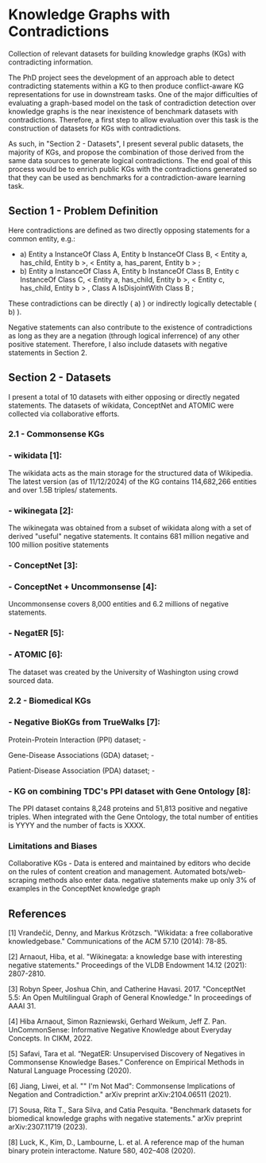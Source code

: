 # Knowledge Graphs with Contradictions

Collection of relevant datasets for building knowledge graphs (KGs) with contradicting information.

The PhD project sees the development of an approach able to detect contradicting statements within a KG to then produce conflict-aware KG representations for use in downstream tasks.
One of the major difficulties of evaluating a graph-based model on the task of contradiction detection over knowledge graphs is the near inexistence of benchmark datasets with contradictions.
Therefore, a first step to allow evaluation over this task is the construction of datasets for KGs with contradictions.   

As such, in "Section 2 - Datasets", I present several public datasets, the majority of KGs, and propose the combination of those derived from the same data sources to generate logical contradictions.
The end goal of this process would be to enrich public KGs with the contradictions generated so that they can be used as benchmarks for a contradiction-aware learning task.

## Section 1 - Problem Definition

Here contradictions are defined as two directly opposing statements for a common entity, e.g.:
- a) Entity a InstanceOf Class A, Entity b InstanceOf Class B,  < Entity a, has_child, Entity b >,  < Entity a, has_parent, Entity b > ;
- b) Entity a InstanceOf Class A, Entity b InstanceOf Class B, Entity c InstanceOf Class C,  < Entity a, has_child, Entity b >,  < Entity c, has_child, Entity b > , Class A IsDisjointWith Class B ;

These contradictions can be directly ( a) ) or indirectly logically detectable ( b) ).

Negative statements can also contribute to the existence of contradictions as long as they are a negation (through logical inferrence) of any other positive statement.
Therefore, I also include datasets with negative statements in Section 2.
     

## Section 2 - Datasets

I present a total of 10 datasets with either opposing or directly negated statements.
The datasets of wikidata, ConceptNet and ATOMIC were collected via collaborative efforts.



### 2.1 - Commonsense KGs

### - wikidata [1]:
  The wikidata acts as the main storage for the structured data of Wikipedia.
  The latest version (as of 11/12/2024) of the KG contains 114,682,266 entities and over 1.5B triples/ statements.

### -  wikinegata [2]:
  The wikinegata was obtained from a subset of wikidata along with a set of derived "useful" negative statements. It contains 681 million negative and 100 million positive statements


### - ConceptNet [3]:


  
### - ConceptNet + Uncommonsense [4]:

  Uncommonsense covers 8,000 entities and 6.2 millions of negative statements.


### - NegatER [5]:



### - ATOMIC [6]:

  The dataset was created by the University of Washington using crowd sourced data.
  


   
### 2.2 - Biomedical KGs

### - Negative BioKGs from TrueWalks [7]:

  Protein-Protein Interaction (PPI) dataset;
       - 
  
  Gene-Disease Associations (GDA) dataset;
       -
  
  Patient-Disease Association (PDA) dataset;
       -

### - KG on combining TDC's PPI dataset with Gene Ontology [8]:
The PPI dataset contains 8,248 proteins and 51,813 positive and negative triples. When integrated with the Gene Ontology, the total number of entities is YYYY and the number of facts is XXXX.

   
### Limitations and Biases
Collaborative KGs - Data is entered and maintained by editors who decide on the rules of content creation and management. Automated bots/web-scraping methods also enter data.
 negative statements make up only 3% of examples in the ConceptNet knowledge graph



## References
[1] Vrandečić, Denny, and Markus Krötzsch. "Wikidata: a free collaborative knowledgebase." Communications of the ACM 57.10 (2014): 78-85.

[2] Arnaout, Hiba, et al. "Wikinegata: a knowledge base with interesting negative statements." Proceedings of the VLDB Endowment 14.12 (2021): 2807-2810.

[3] Robyn Speer, Joshua Chin, and Catherine Havasi. 2017. "ConceptNet 5.5: An Open Multilingual Graph of General Knowledge." In proceedings of AAAI 31.

[4] Hiba Arnaout, Simon Razniewski, Gerhard Weikum, Jeff Z. Pan. UnCommonSense: Informative Negative Knowledge about Everyday Concepts. In CIKM, 2022.

[5] Safavi, Tara et al. “NegatER: Unsupervised Discovery of Negatives in Commonsense Knowledge Bases.” Conference on Empirical Methods in Natural Language Processing (2020).

[6] Jiang, Liwei, et al. "" I'm Not Mad": Commonsense Implications of Negation and Contradiction." arXiv preprint arXiv:2104.06511 (2021).

[7] Sousa, Rita T., Sara Silva, and Catia Pesquita. "Benchmark datasets for biomedical knowledge graphs with negative statements." arXiv preprint arXiv:2307.11719 (2023).

[8] Luck, K., Kim, D., Lambourne, L. et al. A reference map of the human binary protein interactome. Nature 580, 402–408 (2020).
